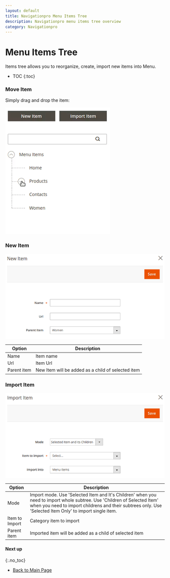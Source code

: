 ```yaml
---
layout: default
title: Navigationpro Menu Items Tree
description: Navigationpro menu items tree overview
category: Navigationpro
---
```


# Menu Items Tree

Items tree allows you to reorganize, create, import new items into Menu.

* TOC
{:toc}

<!-- ![Item Tree](/images/m2/navigationpro/backend/menu-edit/menu-items-tree.png) -->

### Move Item

Simply drag and drop the item:

![Drag and Drop](/images/m2/navigationpro/ui/tree-drag-and-drop.gif)

### New Item

![New Item Panel](/images/m2/navigationpro/ui/tree-new-item.png)

Option      | Description
------------|------------
Name        | Item name
Url         | Item Url
Parent item | New Item will be added as a child of selected item

### Import Item

![Import Item](/images/m2/navigationpro/ui/tree-import-item.png)

Option          | Description
----------------|------------
Mode            | Import mode. Use 'Selected Item and It's Children' when you need to import whole subtree. Use 'Children of Selected Item' when you need to import childrens and their subtrees only. Use 'Selected Item Only' to import single item.
Item to Import  | Category item to import
Parent item     | Imported item will be added as a child of selected item

#### Next up
{:.no_toc}

 -  [Back to Main Page](/m2/extensions/navigationpro/)
